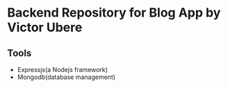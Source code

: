 # Backend Repository for Blog App by Victor Ubere

## Tools

- Expressjs(a Nodejs framework)
- Mongodb(database management)
